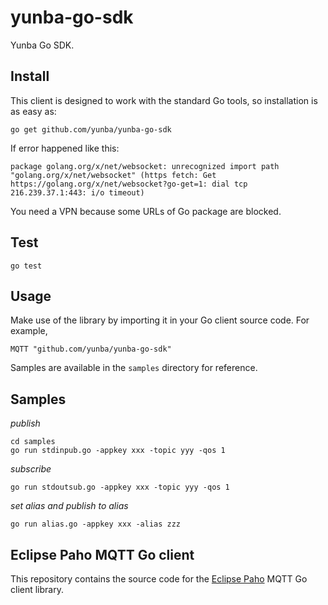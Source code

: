 # yunba-go-sdk

Yunba Go SDK.

## Install

This client is designed to work with the standard Go tools, so installation is as easy as:

```
go get github.com/yunba/yunba-go-sdk
```

If error happened like this:

```
package golang.org/x/net/websocket: unrecognized import path "golang.org/x/net/websocket" (https fetch: Get https://golang.org/x/net/websocket?go-get=1: dial tcp 216.239.37.1:443: i/o timeout)
```

You need a VPN because some URLs of Go package are blocked.

## Test

```
go test
```

## Usage

Make use of the library by importing it in your Go client source code. For example,

```
MQTT "github.com/yunba/yunba-go-sdk"
```

Samples are available in the `samples` directory for reference.

## Samples

_publish_

```
cd samples
go run stdinpub.go -appkey xxx -topic yyy -qos 1
```

_subscribe_

```
go run stdoutsub.go -appkey xxx -topic yyy -qos 1
```

_set alias and publish to alias_

```
go run alias.go -appkey xxx -alias zzz
```

## Eclipse Paho MQTT Go client

This repository contains the source code for the [Eclipse Paho](http://eclipse.org/paho) MQTT Go client library.


